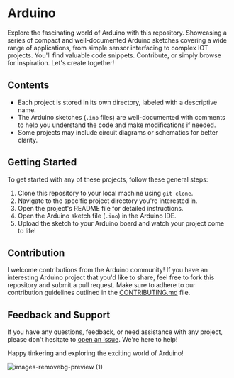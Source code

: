 # Arduino
Explore the fascinating world of Arduino with this repository. Showcasing a series of compact and well-documented Arduino sketches covering a wide range of applications, from simple sensor interfacing to complex IOT projects. You'll find valuable code snippets. Contribute, or simply browse for inspiration. Let's create together! 
## Contents

- Each project is stored in its own directory, labeled with a descriptive name.
- The Arduino sketches (`.ino` files) are well-documented with comments to help you understand the code and make modifications if needed.
- Some projects may include circuit diagrams or schematics for better clarity.

## Getting Started

To get started with any of these projects, follow these general steps:

1. Clone this repository to your local machine using `git clone`.
2. Navigate to the specific project directory you're interested in.
3. Open the project's README file for detailed instructions.
4. Open the Arduino sketch file (`.ino`) in the Arduino IDE.
5. Upload the sketch to your Arduino board and watch your project come to life!

## Contribution


I welcome contributions from the Arduino community! If you have an interesting Arduino project that you'd like to share, feel free to fork this repository and submit a pull request. Make sure to adhere to our contribution guidelines outlined in the [CONTRIBUTING.md](CONTRIBUTING.md) file.

## Feedback and Support

If you have any questions, feedback, or need assistance with any project, please don't hesitate to [open an issue](https://github.com/ahmedkhan58555/Arduino/issues). We're here to help!

Happy tinkering and exploring the exciting world of Arduino!

![images-removebg-preview (1)](https://github.com/ahmedkhan58555/Arduino/assets/102408992/f2e0f451-f867-467e-9a25-34649c335c73)
